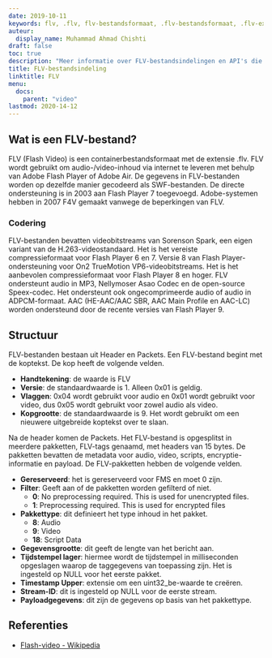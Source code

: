 ```yaml
---
date: 2019-10-11
keywords: flv, .flv, flv-bestandsformaat, .flv-bestandsformaat, .flv-extensie, flv-extensie, flv-videoformaat
auteur:
  display_name: Muhammad Ahmad Chishti
draft: false
toc: true
description: "Meer informatie over FLV-bestandsindelingen en API's die FLV-bestanden kunnen maken en openen."
title: FLV-bestandsindeling
linktitle: FLV
menu:
  docs:
    parent: "video"
lastmod: 2020-14-12
---
```


## Wat is een FLV-bestand? ##

FLV (Flash Video) is een containerbestandsformaat met de extensie .flv. FLV wordt gebruikt om audio-/video-inhoud via internet te leveren met behulp van Adobe Flash Player of Adobe Air. De gegevens in FLV-bestanden worden op dezelfde manier gecodeerd als SWF-bestanden. De directe ondersteuning is in 2003 aan Flash Player 7 toegevoegd. Adobe-systemen hebben in 2007 F4V gemaakt vanwege de beperkingen van FLV.

### Codering ###

FLV-bestanden bevatten videobitstreams van Sorenson Spark, een eigen variant van de H.263-videostandaard. Het is het vereiste compressieformaat voor Flash Player 6 en 7. Versie 8 van Flash Player-ondersteuning voor On2 TrueMotion VP6-videobitstreams. Het is het aanbevolen compressieformaat voor Flash Player 8 en hoger. FLV ondersteunt audio in MP3, Nellymoser Asao Codec en de open-source Speex-codec. Het ondersteunt ook ongecomprimeerde audio of audio in ADPCM-formaat. AAC (HE-AAC/AAC SBR, AAC Main Profile en AAC-LC) worden ondersteund door de recente versies van Flash Player 9.

## Structuur ##

FLV-bestanden bestaan uit Header en Packets. Een FLV-bestand begint met de koptekst. De kop heeft de volgende velden.

- **Handtekening**: de waarde is FLV
- **Versie**: de standaardwaarde is 1. Alleen 0x01 is geldig.
- **Vlaggen**: 0x04 wordt gebruikt voor audio en 0x01 wordt gebruikt voor video, dus 0x05 wordt gebruikt voor zowel audio als video.
- **Kopgrootte**: de standaardwaarde is 9. Het wordt gebruikt om een nieuwere uitgebreide koptekst over te slaan.

Na de header komen de Packets. Het FLV-bestand is opgesplitst in meerdere pakketten, FLV-tags genaamd, met headers van 15 bytes. De pakketten bevatten de metadata voor audio, video, scripts, encryptie-informatie en payload. De FLV-pakketten hebben de volgende velden.

- **Gereserveerd**: het is gereserveerd voor FMS en moet 0 zijn.
- **Filter**: Geeft aan of de pakketten worden gefilterd of niet.
  - **0**: No preprocessing required. This is used for unencrypted files.
  - **1**: Preprocessing required. This is used for encrypted files
- **Pakkettype**: dit definieert het type inhoud in het pakket.
  - **8**: Audio
  - **9**: Video
  - **18**: Script Data
- **Gegevensgrootte**: dit geeft de lengte van het bericht aan.
- **Tijdstempel lager**: hiermee wordt de tijdstempel in milliseconden opgeslagen waarop de taggegevens van toepassing zijn. Het is ingesteld op NULL voor het eerste pakket.
- **Timestamp Upper**: extensie om een uint32_be-waarde te creëren.
- **Stream-ID**: dit is ingesteld op NULL voor de eerste stream.
- **Payloadgegevens**: dit zijn de gegevens op basis van het pakkettype.

## Referenties ##

- [Flash-video - Wikipedia](https://en.wikipedia.org/wiki/Flash_Video)

